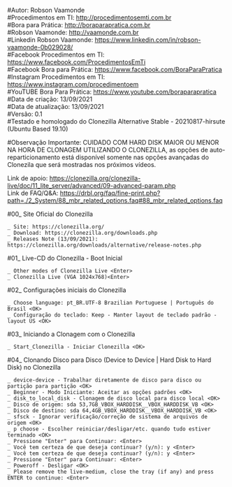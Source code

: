#Autor: Robson Vaamonde<br>
#Procedimentos em TI: http://procedimentosemti.com.br<br>
#Bora para Prática: http://boraparapratica.com.br<br>
#Robson Vaamonde: http://vaamonde.com.br<br>
#Linkedin Robson Vaamonde: https://www.linkedin.com/in/robson-vaamonde-0b029028/<br>
#Facebook Procedimentos em TI: https://www.facebook.com/ProcedimentosEmTi<br>
#Facebook Bora para Prática: https://www.facebook.com/BoraParaPratica<br>
#Instagram Procedimentos em TI: https://www.instagram.com/procedimentoem<br>
#YouTUBE Bora Para Prática: https://www.youtube.com/boraparapratica<br>
#Data de criação: 13/09/2021<br>
#Data de atualização: 13/09/2021<br>
#Versão: 0.1<br>
#Testado e homologado do Clonezilla Alternative Stable - 20210817-hirsute (Ubuntu Based 19.10)

#Observação Importante: CUIDADO COM HARD DISK MAIOR OU MENOR NA HORA DE CLONAGEM UTILIZANDO O
CLONEZILLA, as opções de auto-reparticionamento está disponível somente nas opções avançadas
do Clonezila que será mostradas nos próximos vídeos.

Link de apoio: https://clonezilla.org/clonezilla-live/doc/11_lite_server/advanced/09-advanced-param.php<br>
Link de FAQ/Q&A: https://drbl.org/faq/fine-print.php?path=./2_System/88_mbr_related_options.faq#88_mbr_related_options.faq

#00_ Site Oficial do Clonezilla<br>
	
	_ Site: https://clonezilla.org/
	_ Download: https://clonezilla.org/downloads.php
	_ Releases Note (13/09/2021): https://clonezilla.org/downloads/alternative/release-notes.php

#01_ Live-CD do Clonezilla - Boot Inicial<br>
	
	_ Other modes of Clonezilla Live <Enter>
	_ Clonezilla Live (VGA 1024x768)<Enter>

#02_ Configurações iniciais do Clonezilla<br>
	
	_ Choose language: pt_BR.UTF-8 Brazilian Portuguese | Português do Brasil <OK>
	_ Configuração do teclado: Keep - Manter layout de teclado padrão - layout US <OK>

#03_ Iniciando a Clonagem com o Clonezilla<br>
	
	_ Start_Clonezilla - Iniciar Clonezilla <OK>

#04_ Clonando Disco para Disco (Device to Device | Hard Disk to Hard Disk) no Clonezilla<br>
	
	_ device-device - Trabalhar diretamente de disco para disco ou partição para partição <OK>
	_ Beginner - Modo Iniciante: Aceitar as opções padrões <OK>
	_ disk_to_local_disk - Clonagem de disco local para disco local <OK>
	_ Disco de origem: sda 53,7GB_VBOX_HARDDISK__VBOX_HARDDISK_VB <OK>
	_ Disco de destino: sda 64,4GB_VBOX_HARDDISK__VBOX_HARDDISK_VB <OK>
	_ sfsck - Ignorar verificação/correção de sistema de arquivos de origem <OK>
	_ p choose - Escolher reiniciar/desligar/etc. quando tudo estiver terminado <OK>
	_ Pressione "Enter" para Continuar: <Enter>
	_ Você tem certeza de que deseja continuar? (y/n): y <Enter>
	_ Você tem certeza de que deseja continuar? (y/n): y <Enter>
	_ Pressione "Enter" para Continuar: <Enter>
	_ Poweroff - Desligar <OK>
	_ Please remove the live-medium, close the tray (if any) and press ENTER to continue: <Enter>
